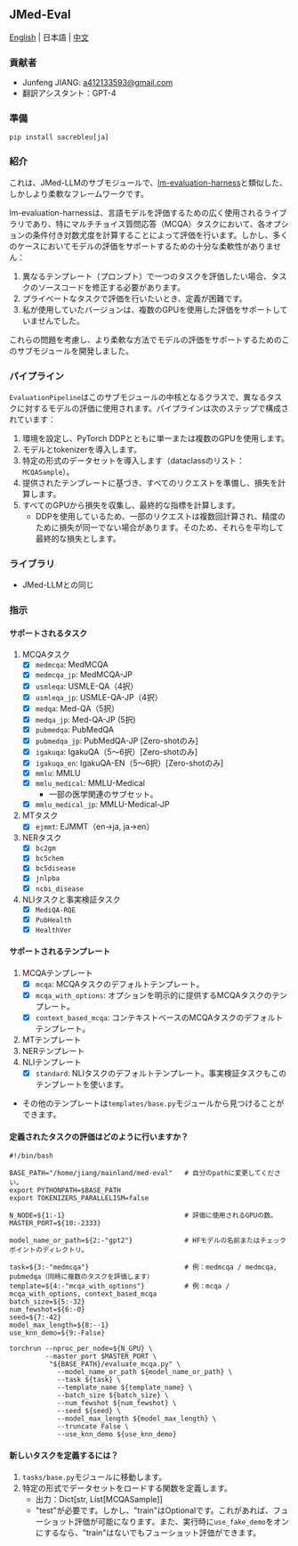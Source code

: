 ## JMed-Eval
[English](README.md) | 日本語 | [中文](README.zh.md)
### 貢献者
+ Junfeng JIANG: [a412133593@gmail.com](mailto:a412133593@gmail.com)
+ 翻訳アシスタント：GPT-4

### 準備
```shell
pip install sacrebleu[ja]
```

### 紹介
これは、JMed-LLMのサブモジュールで、[lm-evaluation-harness](https://github.com/EleutherAI/lm-evaluation-harness)と類似した、しかしより柔軟なフレームワークです。

lm-evaluation-harnessは、言語モデルを評価するための広く使用されるライブラリであり、特にマルチチョイス質問応答（MCQA）タスクにおいて、各オプションの条件付き対数尤度を計算することによって評価を行います。しかし、多くのケースにおいてモデルの評価をサポートするための十分な柔軟性がありません：
1. 異なるテンプレート（プロンプト）で一つのタスクを評価したい場合、タスクのソースコードを修正する必要があります。
2. プライベートなタスクで評価を行いたいとき、定義が困難です。
3. 私が使用していたバージョンは、複数のGPUを使用した評価をサポートしていませんでした。

これらの問題を考慮し、より柔軟な方法でモデルの評価をサポートするためのこのサブモジュールを開発しました。

### パイプライン
`EvaluationPipeline`はこのサブモジュールの中核となるクラスで、異なるタスクに対するモデルの評価に使用されます。パイプラインは次のステップで構成されています：
1. 環境を設定し、PyTorch DDPとともに単一または複数のGPUを使用します。
2. モデルとtokenizerを導入します。
3. 特定の形式のデータセットを導入します（dataclassのリスト：`MCQASample`）。
4. 提供されたテンプレートに基づき、すべてのリクエストを準備し、損失を計算します。
5. すべてのGPUから損失を収集し、最終的な指標を計算します。
    + DDPを使用しているため、一部のリクエストは複数回計算され、精度のために損失が同一でない場合があります。そのため、それらを平均して最終的な損失とします。

### ライブラリ
+ JMed-LLMとの同じ

### 指示
#### サポートされるタスク
1. MCQAタスク
    + [x] `medmcqa`: MedMCQA
    + [x] `medmcqa_jp`: MedMCQA-JP
    + [x] `usmleqa`: USMLE-QA（4択）
    + [x] `usmleqa_jp`: USMLE-QA-JP（4択）
    + [x] `medqa`: Med-QA（5択）
    + [x] `medqa_jp`: Med-QA-JP (5択)
    + [x] `pubmedqa`: PubMedQA
    + [x] `pubmedqa_jp`: PubMedQA-JP [Zero-shotのみ]
    + [x] `igakuqa`: IgakuQA（5～6択）[Zero-shotのみ]
    + [x] `igakuqa_en`: IgakuQA-EN（5～6択）[Zero-shotのみ]
    + [x] `mmlu`: MMLU
    + [x] `mmlu_medical`: MMLU-Medical
      + 一部の医学関連のサブセット。
    + [x] `mmlu_medical_jp`: MMLU-Medical-JP
2. MTタスク
    + [x] `ejmmt`: EJMMT（en->ja, ja->en）
3. NERタスク
    + [X] `bc2gm`
    + [X] `bc5chem`
    + [X] `bc5disease`
    + [X] `jnlpba`
    + [X] `ncbi_disease`
4. NLIタスクと事実検証タスク
    + [X] `MediQA-RQE`
    + [X] `PubHealth`
    + [X] `HealthVer`

#### サポートされるテンプレート
1. MCQAテンプレート
    + [x] `mcqa`: MCQAタスクのデフォルトテンプレート。
    + [x] `mcqa_with_options`: オプションを明示的に提供するMCQAタスクのテンプレート。
    + [x] `context_based_mcqa`: コンテキストベースのMCQAタスクのデフォルトテンプレート。
2. MTテンプレート
3. NERテンプレート
4. NLIテンプレート
    + [X] `standard`: NLIタスクのデフォルトテンプレート。事実検証タスクもこのテンプレートを使います。

* その他のテンプレートは`templates/base.py`モジュールから見つけることができます。

#### 定義されたタスクの評価はどのように行いますか？
```shell
#!/bin/bash

BASE_PATH="/home/jiang/mainland/med-eval"   # 自分のpathに変更してください。
export PYTHONPATH=$BASE_PATH
export TOKENIZERS_PARALLELISM=false

N_NODE=${1:-1}                              # 評価に使用されるGPUの数。
MASTER_PORT=${10:-2333}

model_name_or_path=${2:-"gpt2"}             # HFモデルの名前またはチェックポイントのディレクトリ。

task=${3:-"medmcqa"}                        # 例：medmcqa / medmcqa, pubmedqa（同時に複数のタスクを評価します）
template=${4:-"mcqa_with_options"}          # 例：mcqa / mcqa_with_options, context_based_mcqa
batch_size=${5:-32}
num_fewshot=${6:-0}
seed=${7:-42}
model_max_length=${8:--1}
use_knn_demo=${9:-False}

torchrun --nproc_per_node=${N_GPU} \
         --master_port $MASTER_PORT \
          "${BASE_PATH}/evaluate_mcqa.py" \
            --model_name_or_path ${model_name_or_path} \
            --task ${task} \
            --template_name ${template_name} \
            --batch_size ${batch_size} \
            --num_fewshot ${num_fewshot} \
            --seed ${seed} \
            --model_max_length ${model_max_length} \
            --truncate False \
            --use_knn_demo ${use_knn_demo}
```

#### 新しいタスクを定義するには？
1. `tasks/base.py`モジュールに移動します。
2. 特定の形式でデータセットをロードする関数を定義します。
   + 出力：Dict[str, List[MCQASample]]
   + "test"が必要です。しかし、"train"はOptionalです。これがあれば、フューショット評価が可能になります。また、実行時に`use_fake_demo`をオンにするなら、"train"はないでもフューショット評価ができます。
